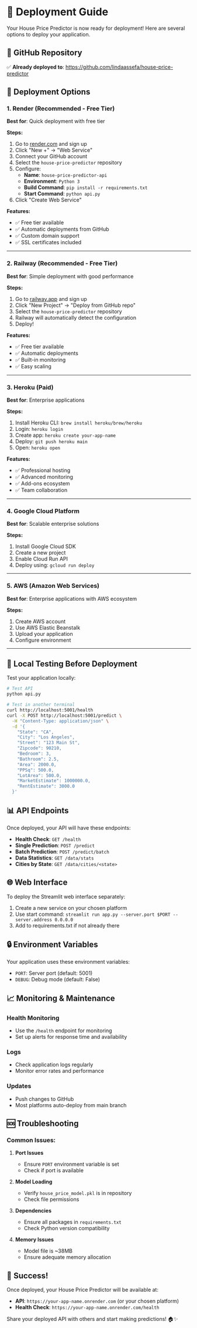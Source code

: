 # 🚀 Deployment Guide

Your House Price Predictor is now ready for deployment! Here are several options to deploy your application.

## 📍 **GitHub Repository**
✅ **Already deployed to**: https://github.com/lindaassefa/house-price-predictor

## 🎯 **Deployment Options**

### 1. **Render (Recommended - Free Tier)**
**Best for**: Quick deployment with free tier

**Steps:**
1. Go to [render.com](https://render.com) and sign up
2. Click "New +" → "Web Service"
3. Connect your GitHub account
4. Select the `house-price-predictor` repository
5. Configure:
   - **Name**: `house-price-predictor-api`
   - **Environment**: `Python 3`
   - **Build Command**: `pip install -r requirements.txt`
   - **Start Command**: `python api.py`
6. Click "Create Web Service"

**Features:**
- ✅ Free tier available
- ✅ Automatic deployments from GitHub
- ✅ Custom domain support
- ✅ SSL certificates included

---

### 2. **Railway (Recommended - Free Tier)**
**Best for**: Simple deployment with good performance

**Steps:**
1. Go to [railway.app](https://railway.app) and sign up
2. Click "New Project" → "Deploy from GitHub repo"
3. Select the `house-price-predictor` repository
4. Railway will automatically detect the configuration
5. Deploy!

**Features:**
- ✅ Free tier available
- ✅ Automatic deployments
- ✅ Built-in monitoring
- ✅ Easy scaling

---

### 3. **Heroku (Paid)**
**Best for**: Enterprise applications

**Steps:**
1. Install Heroku CLI: `brew install heroku/brew/heroku`
2. Login: `heroku login`
3. Create app: `heroku create your-app-name`
4. Deploy: `git push heroku main`
5. Open: `heroku open`

**Features:**
- ✅ Professional hosting
- ✅ Advanced monitoring
- ✅ Add-ons ecosystem
- ✅ Team collaboration

---

### 4. **Google Cloud Platform**
**Best for**: Scalable enterprise solutions

**Steps:**
1. Install Google Cloud SDK
2. Create a new project
3. Enable Cloud Run API
4. Deploy using: `gcloud run deploy`

---

### 5. **AWS (Amazon Web Services)**
**Best for**: Enterprise applications with AWS ecosystem

**Steps:**
1. Create AWS account
2. Use AWS Elastic Beanstalk
3. Upload your application
4. Configure environment

---

## 🔧 **Local Testing Before Deployment**

Test your application locally:

```bash
# Test API
python api.py

# Test in another terminal
curl http://localhost:5001/health
curl -X POST http://localhost:5001/predict \
  -H "Content-Type: application/json" \
  -d '{
    "State": "CA",
    "City": "Los Angeles",
    "Street": "123 Main St",
    "Zipcode": 90210,
    "Bedroom": 3,
    "Bathroom": 2.5,
    "Area": 2000.0,
    "PPSq": 500.0,
    "LotArea": 500.0,
    "MarketEstimate": 1000000.0,
    "RentEstimate": 3000.0
  }'
```

## 📊 **API Endpoints**

Once deployed, your API will have these endpoints:

- **Health Check**: `GET /health`
- **Single Prediction**: `POST /predict`
- **Batch Prediction**: `POST /predict/batch`
- **Data Statistics**: `GET /data/stats`
- **Cities by State**: `GET /data/cities/<state>`

## 🌐 **Web Interface**

To deploy the Streamlit web interface separately:

1. Create a new service on your chosen platform
2. Use start command: `streamlit run app.py --server.port $PORT --server.address 0.0.0.0`
3. Add to requirements.txt if not already there

## 🔒 **Environment Variables**

Your application uses these environment variables:
- `PORT`: Server port (default: 5001)
- `DEBUG`: Debug mode (default: False)

## 📈 **Monitoring & Maintenance**

### Health Monitoring
- Use the `/health` endpoint for monitoring
- Set up alerts for response time and availability

### Logs
- Check application logs regularly
- Monitor error rates and performance

### Updates
- Push changes to GitHub
- Most platforms auto-deploy from main branch

## 🆘 **Troubleshooting**

### Common Issues:

1. **Port Issues**
   - Ensure `PORT` environment variable is set
   - Check if port is available

2. **Model Loading**
   - Verify `house_price_model.pkl` is in repository
   - Check file permissions

3. **Dependencies**
   - Ensure all packages in `requirements.txt`
   - Check Python version compatibility

4. **Memory Issues**
   - Model file is ~38MB
   - Ensure adequate memory allocation

## 🎉 **Success!**

Once deployed, your House Price Predictor will be available at:
- **API**: `https://your-app-name.onrender.com` (or your chosen platform)
- **Health Check**: `https://your-app-name.onrender.com/health`

Share your deployed API with others and start making predictions! 🏠✨ 